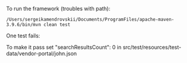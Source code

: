To run the framework (troubles with path):

    /Users/sergeikamendrovskii/Documents/ProgramFiles/apache-maven-3.9.6/bin/mvn clean test

One test fails:

To make it pass set
"searchResultsCount": 0
in src/test/resources/test-data/vendor-portal/john.json

